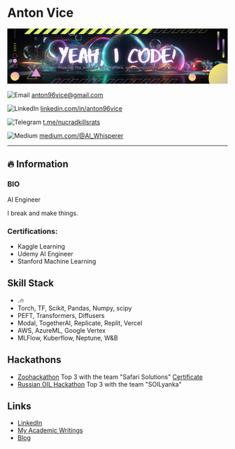 # Anton Vice
<img src="https://github.com/antonvice/antonvice/blob/main/Game%20Streamer.png?raw=true" alt="yeahicode">

![Email](https://img.shields.io/badge/Gmail-D14836?style=for-the-badge&logo=gmail&logoColor=white) [anton96vice@gmail.com](mailto:anton96vice@gmail.com)

![LinkedIn](https://img.shields.io/badge/LinkedIn-0077B5?style=for-the-badge&logo=linkedin&logoColor=white) [linkedin.com/in/anton96vice](https://linkedin.com/in/anton96vice)

![Telegram](https://img.shields.io/badge/Telegram-2CA5E0?style=for-the-badge&logo=telegram&logoColor=white) [t.me/nucradkillsrats](https://t.me/nucradkillsrats)

![Medium](https://img.shields.io/badge/Medium-12100E?style=for-the-badge&logo=medium&logoColor=white) [medium.com/@AI_Whisperer](https://medium.com/@AI_Whisperer)



---

## 🔥 Information

### BIO
AI Engineer

I break and make things. 

### Certifications:
* Kaggle Learning
* Udemy AI Engineer
* Stanford Machine Learning

## Skill Stack
* .🔥
* Torch, TF, Scikit, Pandas, Numpy, scipy
* PEFT, Transformers, Diffusers
* Modal, TogetherAI, Replicate, Replit, Vercel
* AWS, AzureML, Google Vertex
* MLFlow, Kuberflow, Neptune, W&B


## Hackathons
* [Zoohackathon](https://zoohackathon-2020-europe.devpost.com/) Top 3 with the team "Safari Solutions" [Certificate](https://github.com/anton96vice/Portfolio/blob/main/imgs/Anton%20Vice.pdf)
* [Russian OIL Hackathon](https://vk.com/onlinehackathon) Top 3 with the team "SOILyanka"


## Links
- [LinkedIn](https://www.linkedin.com/in/anton-vice-89563a180/)
- [My Academic Writings](https://www.linkedin.com/in/anton96vice/detail/recent-activity/posts/)
- [Blog](https://www.medium.com/@AI_Whisperer)
